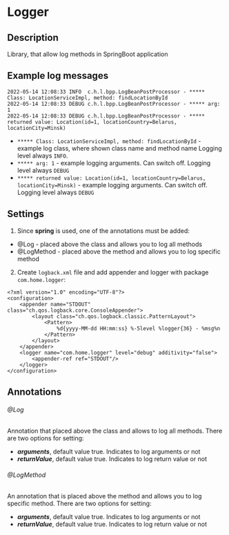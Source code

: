 # Logger
## Description
Library, that allow log methods in SpringBoot application 

## Example log messages
```
2022-05-14 12:08:33 INFO  c.h.l.bpp.LogBeanPostProcessor - ***** Class: LocationServiceImpl, method: findLocationById
2022-05-14 12:08:33 DEBUG c.h.l.bpp.LogBeanPostProcessor - ***** arg: 1
2022-05-14 12:08:33 DEBUG c.h.l.bpp.LogBeanPostProcessor - ***** returned value: Location(id=1, locationCountry=Belarus, locationCity=Minsk)
```

- `***** Class: LocationServiceImpl, method: findLocationById` - example log class, where shown class name and method name
Logging level always `INFO`.
- `***** arg: 1` - example logging arguments. Can switch off. Logging level always `DEBUG` 
- `***** returned value: Location(id=1, locationCountry=Belarus, locationCity=Minsk)` - example logging arguments. Can switch off. Logging level always `DEBUG`

## Settings 
1. Since **spring** is used, one of the annotations must be added:

 - @Log - placed above the class and allows you to log all methods
 - @LogMethod - placed above the method and allows you to log specific method

2. Create `logback.xml` file and add appender and logger with package `com.home.logger`:
```
<?xml version="1.0" encoding="UTF-8"?>
<configuration>
    <appender name="STDOUT" class="ch.qos.logback.core.ConsoleAppender">
        <layout class="ch.qos.logback.classic.PatternLayout">
            <Pattern>
                %d{yyyy-MM-dd HH:mm:ss} %-5level %logger{36} - %msg%n
            </Pattern>
        </layout>
    </appender>
    <logger name="com.home.logger" level="debug" additivity="false">
        <appender-ref ref="STDOUT"/>
    </logger>  
</configuration>
```
## Annotations
###### @Log
Annotation that placed above the class and allows to log all methods.
There are two options for setting:
- ***arguments***, default value true. Indicates to log arguments or not
- ***returnValue***, default value true. Indicates to log return value or not

###### @LogMethod
An annotation that is placed above the method and allows you to log specific method.
There are two options for setting:
- ***arguments***, default value true. Indicates to log arguments or not
- ***returnValue***, default value true. Indicates to log return value or not